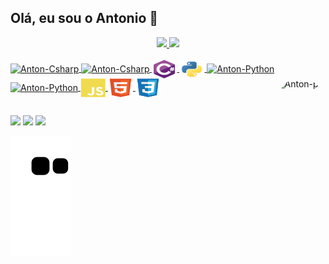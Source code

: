 

## Olá, eu sou o Antonio 👋

<div align="center">
  <a href="https://github.com/AntonioSystemAnalyst">
  <img height="180em" src="https://github-readme-stats.vercel.app/api?username=AntonioSystemAnalyst&show_icons=true&theme=dark&include_all_commits=true&count_private=true"/>
  <img height="180em" src="https://github-readme-stats.vercel.app/api/top-langs/?username=AntonioSystemAnalyst&layout=compact&langs_count=7&theme=dark"/>
</div>
  
<div style="display: inline_block"><br>
  <img align="center" alt="Anton-Csharp" height="30" width="40" src="https://cdn.jsdelivr.net/gh/devicons/devicon/icons/c/c-original.svg" />
  <img align="center" alt="Anton-Csharp" height="30" width="40" src="https://cdn.jsdelivr.net/gh/devicons/devicon/icons/cplusplus/cplusplus-original.svg" />
  <img align="center" alt="Anton-Csharp" height="30" width="40" src="https://raw.githubusercontent.com/devicons/devicon/master/icons/csharp/csharp-original.svg">
  <img align="center" alt="Anton-Python" height="30" width="40" src="https://raw.githubusercontent.com/devicons/devicon/master/icons/python/python-original.svg">
  <img align="center" alt="Anton-Python" height="30" width="40" src="https://cdn.jsdelivr.net/gh/devicons/devicon/icons/java/java-original-wordmark.svg" />
  <img align="center" alt="Anton-Python" height="30" width="40" src="https://cdn.jsdelivr.net/gh/devicons/devicon/icons/php/php-original.svg" />
  <img align="center" alt="Anton-Js" height="30" width="40" src="https://raw.githubusercontent.com/devicons/devicon/master/icons/javascript/javascript-plain.svg"/>
  <img align="center" alt="Anton-HTML" height="30" width="40" src="https://raw.githubusercontent.com/devicons/devicon/master/icons/html5/html5-original.svg"/>
  <img align="center" alt="Anton-CSS" height="30" width="40" src="https://raw.githubusercontent.com/devicons/devicon/master/icons/css3/css3-original.svg"/>
  <img align="right" alt="Anton-pic" height="150" style="border-radius:50px;" src="https://cdn.discordapp.com/attachments/790735814521913364/938090114863743036/anigif.gif"/>
</div>

  ##
  
<div> 
  <a href="https://www.youtube.com/channel/UC_nHvbOXLe5aLFZKhEYdM0Q" target="_blank" rel="noopener"><img src="https://img.shields.io/badge/YouTube-FF0000?style=for-the-badge&logo=youtube&logoColor=white" target="_blank" rel="noopener"></a>
  <a href="https://www.linkedin.com/in/antonio-analyst/" target="_blank" rel=" noopener"><img src="https://img.shields.io/badge/-LinkedIn-%230077B5?style=for-the-badge&logo=linkedin&logoColor=white" target="_blank" rel="noopener"></a> 
  <a href = "mailto:j.anton.orpheu@gmail.com"><img src="https://img.shields.io/badge/-Gmail-%23333?style=for-the-badge&logo=gmail&logoColor=white" target="_blank"></a>
  
  ![Snake animation](https://github.com/AntonioSystemAnalyst/AntonioSystemAnalyst/blob/output/github-contribution-grid-snake.svg)
 
</div>

